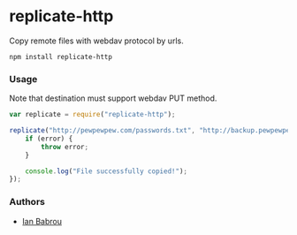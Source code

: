replicate-http
====

Copy remote files with webdav protocol by urls.

```
npm install replicate-http
```

### Usage

Note that destination must support webdav PUT method.

```javascript
var replicate = require("replicate-http");

replicate("http://pewpewpew.com/passwords.txt", "http://backup.pewpewpew.com/passwords.txt", function() {
    if (error) {
        throw error;
    }

    console.log("File successfully copied!");
});

```

### Authors

* [Ian Babrou](https://github.com/bobrik)
